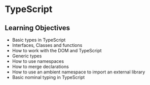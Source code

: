 # TypeScript

## Learning Objectives
- Basic types in TypeScript
- Interfaces, Classes and functions
- How to work with the DOM and TypeScript
- Generic types
- How to use namespaces
- How to merge declarations
- How to use an ambient namespace to import an external library
- Basic nominal typing in TypeScript